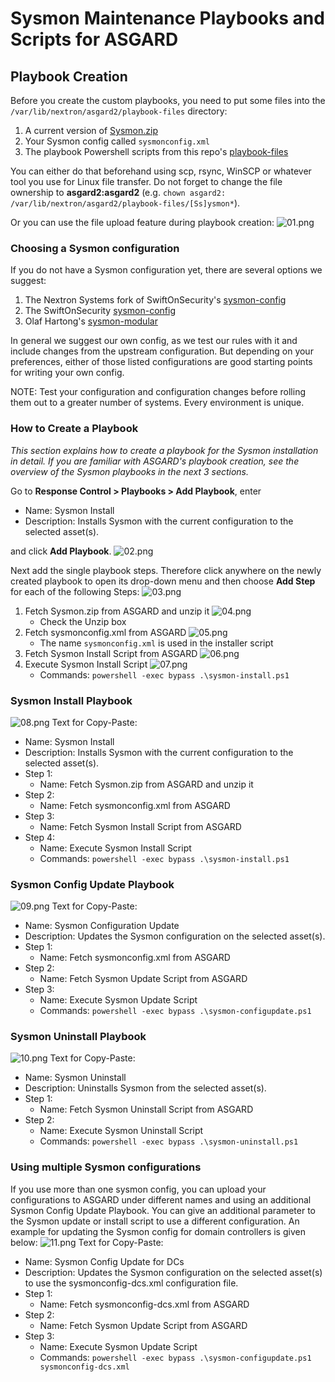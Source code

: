 # Sysmon Maintenance Playbooks and Scripts for ASGARD

## Playbook Creation
Before you create the custom playbooks, you need to put some files into the `/var/lib/nextron/asgard2/playbook-files` directory:

1. A current version of [Sysmon.zip](https://download.sysinternals.com/files/Sysmon.zip)
2. Your Sysmon config called `sysmonconfig.xml`
3. The playbook Powershell scripts from this repo's [playbook-files](playbook-files)

You can either do that beforehand using scp, rsync, WinSCP or whatever tool you use for Linux file transfer. Do not forget to change the file ownership to **asgard2:asgard2**
(e.g. `chown asgard2: /var/lib/nextron/asgard2/playbook-files/[Ss]ysmon*`).

Or you can use the file upload feature during playbook creation:
![01.png](img/01.png)

### Choosing a Sysmon configuration
If you do not have a Sysmon configuration yet, there are several options we suggest:

1. The Nextron Systems fork of SwiftOnSecurity's [sysmon-config](https://github.com/Neo23x0/sysmon-config)
2. The SwiftOnSecurity [sysmon-config](https://github.com/SwiftOnSecurity/sysmon-config)
3. Olaf Hartong's [sysmon-modular](https://github.com/olafhartong/sysmon-modular)

In general we suggest our own config, as we test our rules with it and include changes from the upstream configuration. But depending on your preferences, either of those listed configurations are good starting points for writing your own config.

NOTE: Test your configuration and configuration changes before rolling them out to a greater number of systems. Every environment is unique.

### How to Create a Playbook
*This section explains how to create a playbook for the Sysmon installation in detail. If you are familiar with ASGARD's playbook creation, see the overview of the Sysmon playbooks in the next 3 sections.*

Go to **Response Control > Playbooks > Add Playbook**, enter
* Name: Sysmon Install
* Description: Installs Sysmon with the current configuration to the selected asset(s).

and click **Add Playbook**.
![02.png](img/02.png)

Next add the single playbook steps. Therefore click anywhere on the newly created playbook to open its drop-down menu and then choose **Add Step** for each of the following Steps:
![03.png](img/03.png)
1. Fetch Sysmon.zip from ASGARD and unzip it
![04.png](img/04.png)
	- Check the Unzip box
2. Fetch sysmonconfig.xml from ASGARD
![05.png](img/05.png)
	- The name  `sysmonconfig.xml` is used in the installer script
3. Fetch Sysmon Install Script from ASGARD
![06.png](img/06.png)
4. Execute Sysmon Install Script
![07.png](img/07.png)
	- Commands: `powershell -exec bypass .\sysmon-install.ps1`




### Sysmon Install Playbook
![08.png](img/08.png)
Text for Copy-Paste:
* Name: Sysmon Install
* Description: Installs Sysmon with the current configuration to the selected asset(s).
* Step 1:
	* Name: Fetch Sysmon.zip from ASGARD and unzip it
* Step 2:
	* Name: Fetch sysmonconfig.xml from ASGARD
* Step 3:
	* Name: Fetch Sysmon Install Script from ASGARD
* Step 4:
	* Name: Execute Sysmon Install Script
	* Commands: `powershell -exec bypass .\sysmon-install.ps1`


### Sysmon Config Update Playbook
![09.png](img/09.png)
Text for Copy-Paste:
* Name: Sysmon Configuration Update
* Description: Updates the Sysmon configuration on the selected asset(s).
* Step 1:
	* Name: Fetch sysmonconfig.xml from ASGARD
* Step 2:
	* Name: Fetch Sysmon Update Script from ASGARD
* Step 3:
	* Name: Execute Sysmon Update Script
	* Commands: `powershell -exec bypass .\sysmon-configupdate.ps1`


### Sysmon Uninstall Playbook
![10.png](img/10.png)
Text for Copy-Paste:
* Name: Sysmon Uninstall
* Description: Uninstalls Sysmon from the selected asset(s).
* Step 1:
	* Name: Fetch Sysmon Uninstall Script from ASGARD
* Step 2:
	* Name: Execute Sysmon Uninstall Script
	* Commands: `powershell -exec bypass .\sysmon-uninstall.ps1`

### Using multiple Sysmon configurations
If you use more than one sysmon config, you can upload your configurations to ASGARD under different names and using an additional Sysmon Config Update Playbook. You can give an additional parameter to the Sysmon update or install  script to use a different configuration. An example for updating the Sysmon config for domain controllers is given below:
![11.png](img/11.png)
Text for Copy-Paste:
* Name: Sysmon Config Update for DCs
* Description: Updates the Sysmon configuration on the selected asset(s) to use the sysmonconfig-dcs.xml configuration file.
* Step 1:
	* Name: Fetch sysmonconfig-dcs.xml from ASGARD
* Step 2:
	* Name: Fetch Sysmon Update Script from ASGARD
* Step 3:
	* Name: Execute Sysmon Update Script
	* Commands: `powershell -exec bypass .\sysmon-configupdate.ps1 sysmonconfig-dcs.xml`

